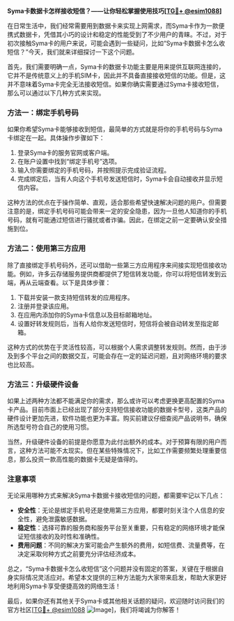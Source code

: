 **Syma卡数据卡怎样接收短信？——让你轻松掌握使用技巧[[TG💪+ @esim1088](https://t.me/s/esim1088)]**

在日常生活中，我们经常需要用到数据卡来实现上网需求，而Syma卡作为一款便携式数据卡，凭借其小巧的设计和稳定的性能受到了不少用户的青睐。不过，对于初次接触Syma卡的用户来说，可能会遇到一些疑问，比如“Syma卡数据卡怎么收短信？”今天，我们就来详细探讨一下这个问题。

首先，我们需要明确一点，Syma卡的数据卡功能主要是用来提供互联网连接的，它并不是传统意义上的手机SIM卡，因此并不具备直接接收短信的功能。但是，这并不意味着Syma卡完全无法接收短信。如果你确实需要通过Syma卡接收短信，那么可以通过以下几种方式来实现。

### **方法一：绑定手机号码**
如果你希望Syma卡能够接收到短信，最简单的方式就是将你的手机号码与Syma卡绑定在一起。具体操作步骤如下：

1. 登录Syma卡的服务官网或客户端。
2. 在账户设置中找到“绑定手机号”选项。
3. 输入你需要绑定的手机号码，并按照提示完成验证流程。
4. 完成绑定后，当有人向这个手机号发送短信时，Syma卡会自动接收并显示短信内容。

这种方法的优点在于操作简单、直观，适合那些希望快速解决问题的用户。但需要注意的是，绑定手机号码可能会带来一定的安全隐患，因为一旦他人知道你的手机号码，就有可能通过短信进行骚扰或者诈骗。因此，在绑定之前一定要确认安全措施到位。

### **方法二：使用第三方应用**
除了直接绑定手机号码外，还可以借助一些第三方应用程序来间接实现短信接收功能。例如，许多云存储服务提供商都提供了短信转发功能，你可以将短信转发到云端，再从云端查看。以下是具体步骤：

1. 下载并安装一款支持短信转发的应用程序。
2. 注册并登录该应用。
3. 在应用内添加你的Syma卡信息以及目标邮箱地址。
4. 设置好转发规则后，当有人给你发送短信时，短信将会被自动转发至指定邮箱。

这种方式的优势在于灵活性较高，可以根据个人需求调整转发规则。然而，由于涉及到多个平台之间的数据交互，可能会存在一定的延迟问题，且对网络环境的要求也比较高。

### **方法三：升级硬件设备**
如果上述两种方法都不能满足你的需求，那么或许可以考虑更换更高配置的Syma卡产品。目前市面上已经出现了部分支持短信接收功能的数据卡型号，这类产品的硬件设计更加先进，软件功能也更为丰富。购买前建议仔细查阅产品说明书，确保所选型号符合自己的使用习惯。

当然，升级硬件设备的前提是你愿意为此付出额外的成本。对于预算有限的用户而言，这种方法可能不太现实。但在某些特殊情况下，比如工作需要频繁处理重要信息，那么投资一款高性能的数据卡无疑是值得的。

### **注意事项**
无论采用哪种方式来解决Syma卡数据卡接收短信的问题，都需要牢记以下几点：

- **安全性**：无论是绑定手机号还是使用第三方应用，都要时刻关注个人信息的安全性，避免泄露敏感数据。
- **稳定性**：选择可靠的服务商和服务平台至关重要，只有稳定的网络环境才能保证短信接收的及时性和准确性。
- **费用问题**：不同的解决方案可能会产生额外的费用，如短信费、流量费等，在决定采取何种方式之前要充分评估经济成本。

总之，“Syma卡数据卡怎么收短信”这个问题并没有固定的答案，关键在于根据自身实际情况灵活应对。希望本文提供的三种方法能为大家带来启发，帮助大家更好地利用Syma卡享受便捷高效的网络生活！

最后，如果你还有其他关于Syma卡或其他相关话题的疑问，欢迎随时访问我们的官方社区[[TG💪+ @esim1088](https://t.me/s/esim1088) ![Image](https://i.postimg.cc/4NQfJmqS/Snipaste-2025-05-13-00-14-12.png)]，我们将竭诚为你解答！